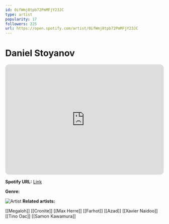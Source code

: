 ```yaml
---
id: 0ifWmj8tpb72PmMFjY23JC
type: artist
popularity: 17
followers: 225
url: https://open.spotify.com/artist/0ifWmj8tpb72PmMFjY23JC
---
```

# Daniel Stoyanov

<iframe style="border-radius:12px" src="https://open.spotify.com/embed/artist/0ifWmj8tpb72PmMFjY23JC" width="100%" height="352" frameBorder="0" allowfullscreen="" allow="autoplay; clipboard-write; encrypted-media; fullscreen; picture-in-picture" loading="lazy"></iframe>

**Spotify URL:** [Link](https://open.spotify.com/artist/0ifWmj8tpb72PmMFjY23JC)

**Genre:** 

![Artist]()
**Related artists:**

[[Megaloh]]
[[Cronite]]
[[Max Herre]]
[[Farhot]]
[[Azad]]
[[Xavier Naidoo]]
[[Tino Oac]]
[[Samon Kawamura]]
